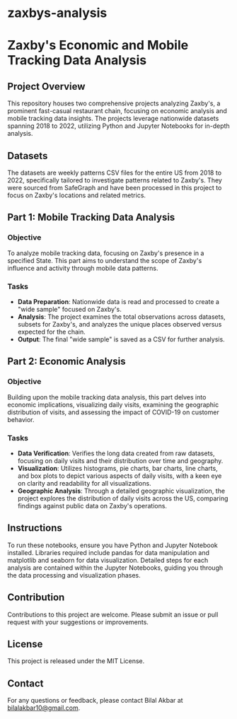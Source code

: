 # zaxbys-analysis
# Zaxby's Economic and Mobile Tracking Data Analysis

## Project Overview
This repository houses two comprehensive projects analyzing Zaxby's, a prominent fast-casual restaurant chain, focusing on economic analysis and mobile tracking data insights. The projects leverage nationwide datasets spanning 2018 to 2022, utilizing Python and Jupyter Notebooks for in-depth analysis.

## Datasets
The datasets are weekly patterns CSV files for the entire US from 2018 to 2022, specifically tailored to investigate patterns related to Zaxby's. They were sourced from SafeGraph and have been processed in this project to focus on Zaxby's locations and related metrics.

## Part 1: Mobile Tracking Data Analysis

### Objective
To analyze mobile tracking data, focusing on Zaxby's presence in a specified State. This part aims to understand the scope of Zaxby's influence and activity through mobile data patterns.

### Tasks
- **Data Preparation**: Nationwide data is read and processed to create a "wide sample" focused on Zaxby's.
- **Analysis**: The project examines the total observations across datasets, subsets for Zaxby's, and analyzes the unique places observed versus expected for the chain.
- **Output**: The final "wide sample" is saved as a CSV for further analysis.

## Part 2: Economic Analysis

### Objective
Building upon the mobile tracking data analysis, this part delves into economic implications, visualizing daily visits, examining the geographic distribution of visits, and assessing the impact of COVID-19 on customer behavior.

### Tasks
- **Data Verification**: Verifies the long data created from raw datasets, focusing on daily visits and their distribution over time and geography.
- **Visualization**: Utilizes histograms, pie charts, bar charts, line charts, and box plots to depict various aspects of daily visits, with a keen eye on clarity and readability for all visualizations.
- **Geographic Analysis**: Through a detailed geographic visualization, the project explores the distribution of daily visits across the US, comparing findings against public data on Zaxby's operations.

## Instructions
To run these notebooks, ensure you have Python and Jupyter Notebook installed. Libraries required include pandas for data manipulation and matplotlib and seaborn for data visualization. Detailed steps for each analysis are contained within the Jupyter Notebooks, guiding you through the data processing and visualization phases.

## Contribution
Contributions to this project are welcome. Please submit an issue or pull request with your suggestions or improvements.

## License
This project is released under the MIT License.

## Contact
For any questions or feedback, please contact Bilal Akbar at bilalakbar10@gmail.com.
